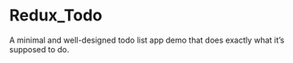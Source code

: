 # Redux_Todo
A minimal and well-designed todo list app demo that does exactly what it’s supposed to do.
